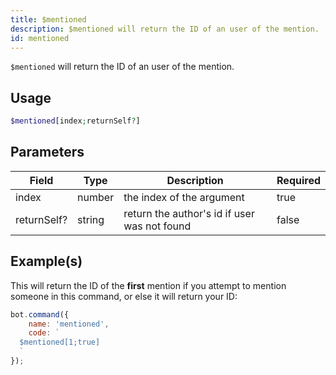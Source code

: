 ```yaml
---
title: $mentioned
description: $mentioned will return the ID of an user of the mention.
id: mentioned
---
```


`$mentioned` will return the ID of an user of the mention.

## Usage

```php
$mentioned[index;returnSelf?]
```

## Parameters

| Field       | Type   | Description                                  | Required |
|-------------|--------|----------------------------------------------|----------|
| index       | number | the index of the argument                    | true     |
| returnSelf? | string | return the author's id if user was not found | false    |

## Example(s)

This will return the ID of the **first** mention if you attempt to mention someone in this command, or else it will
return your ID:

```javascript
bot.command({
    name: 'mentioned',
    code: `
  $mentioned[1;true]
  `
});
```
